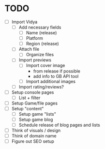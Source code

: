 # TODO

- [ ] Import Vidya
	- [ ] Add necessary fields
		- [ ] Name (release)
		- [ ] Platform
		- [ ] Region (release)
	- [ ] Attach file
		- [ ] Organize files
	- [ ] Import previews
		- [ ] Import cover image 
			- from release if possible
			- add info to GB API tool
		- [ ] Import additional images
	- [ ] Import rating/reviews?
- [ ] Setup console pages
	- [ ] List + filter
- [ ] Setup Game/file pages
- [ ] Setup "content"
	- [ ] Setup game "lists"
	- [ ] Setup game blog
	- [ ] Schedule release of blog pages and lists
- [ ] Think of visuals / design
- [ ] Think of domain name
- [ ] Figure out SEO setup